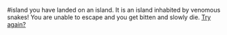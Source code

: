 #island
you have landed on an island. It is an island inhabited by venomous snakes! You are unable to escape and you get bitten and slowly die.
[Try again?](../plane.md)